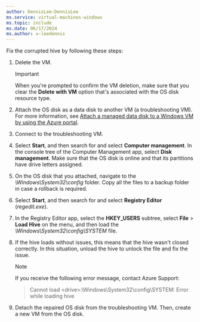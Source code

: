 ```yaml
---
author: DennisLee-DennisLee
ms.service: virtual-machines-windows
ms.topic: include
ms.date: 06/17/2024
ms.author: v-leedennis
---
```

Fix the corrupted hive by following these steps:

1. Delete the VM.

   > [!IMPORTANT]
   > When you're prompted to confirm the VM deletion, make sure that you clear the **Delete with VM** option that's associated with the OS disk resource type.

1. Attach the OS disk as a data disk to another VM (a troubleshooting VM). For more information, see [Attach a managed data disk to a Windows VM by using the Azure portal](/azure/virtual-machines/windows/attach-managed-disk-portal).
1. Connect to the troubleshooting VM.
1. Select **Start**, and then search for and select **Computer management**. In the console tree of the Computer Management app, select **Disk management**. Make sure that the OS disk is online and that its partitions have drive letters assigned.
1. On the OS disk that you attached, navigate to the *\\Windows\\System32\\config* folder. Copy all the files to a backup folder in case a rollback is required.
1. Select **Start**, and then search for and select **Registry Editor** (*regedit.exe*).
1. In the Registry Editor app, select the **HKEY_USERS** subtree, select **File** > **Load Hive** on the menu, and then load the *\\Windows\\System32\\config\\SYSTEM* file.
1. If the hive loads without issues, this means that the hive wasn't closed correctly. In this situation, unload the hive to unlock the file and fix the issue.

   > [!NOTE]
   > If you receive the following error message, contact Azure Support:
   >
   > > Cannot load \<drive>:\\Windows\\System32\\config\\SYSTEM: Error while loading hive

1. Detach the repaired OS disk from the troubleshooting VM. Then, create a new VM from the OS disk.
